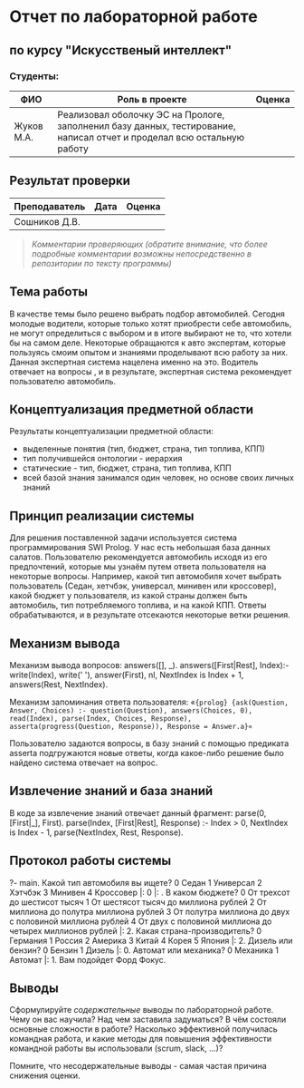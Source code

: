 # Отчет по лабораторной работе
## по курсу "Искусственый интеллект"

### Студенты: 

| ФИО       | Роль в проекте                     | Оценка       |
|-----------|------------------------------------|--------------|
| Жуков М.А. | Реализовал оболочку ЭС на Прологе, заполненил базу данных, тестирование, написал отчет и проделал всю остальную работу|          |

## Результат проверки

| Преподаватель     | Дата         |  Оценка       |
|-------------------|--------------|---------------|
| Сошников Д.В. |              |               |

> *Комментарии проверяющих (обратите внимание, что более подробные комментарии возможны непосредственно в репозитории по тексту программы)*

## Тема работы

В качестве темы было решено  выбрать подбор автомобилей. Сегодня молодые водители, которые только хотят приобрести себе автомобиль, не могут определиться с выбором и в итоге выбирают не то, что хотели бы на самом деле. Некоторые обращаются к авто экспертам, которые пользуясь смоим опытом и знаниями проделывают всю работу за них. Данная экспертная система нацелена именно на это. Водитель отвечает на  вопросы , и в результате, экспертная система рекомендует пользователю автомобиль.

## Концептуализация предметной области

Результаты концептуализации предметной области:
 - выделенные понятия (тип, бюджет, страна, тип топлива, КПП)
 - тип получившейся онтологии - иерархия 
 - статические - тип, бюджет, страна, тип топлива, КПП
 - всей базой знания занимался один человек, но основе своих личных знаний


## Принцип реализации системы

Для решения поставленной задачи используется система программирования SWI Prolog. У нас есть небольшая база данных салатов. Пользователю рекомендуется автомобиль исходя из его предпочтений, которые мы узнаём путем ответа пользователя на некоторые вопросы. Например, какой тип автомобиля хочет выбрать пользователь (Седан, хетчбэк, универсал, минивен или кроссовер), какой бюджет у пользователя, из какой страны должен быть автомобиль, тип потребляемого топлива, и на какой КПП. Ответы обрабатываются, и в результате отсекаются некоторые ветки решения.

## Механизм вывода

Механизм вывода вопросов:
answers([], _).
answers([First|Rest], Index):-
    write(Index), write(' '), answer(First), nl,
    NextIndex is Index + 1,
    answers(Rest, NextIndex).

Механизм запоминания ответа пользователя:
«`{prolog} {ask(Question, Answer, Choices) :-
    question(Question),
    answers(Choices, 0),
    read(Index),
    parse(Index, Choices, Response),
    asserta(progress(Question, Response)),
    Response = Answer.а}«`


Пользователю задаются вопросы, в базу знаний с помощью предиката asserta подгружаются новые ответы, когда какое-либо решение было найдено система отвечает на вопрос.

## Извлечение знаний и база знаний

В коде за извлечение знаний отвечает данный фрагмент:
parse(0, [First|_], First).
parse(Index, [First|Rest], Response) :-
    Index > 0,
    NextIndex is Index - 1,
    parse(NextIndex, Rest, Response).
    
## Протокол работы системы
?- main.
Какой тип автомобиля вы ищете?
0 Седан
1 Универсал
2 Хэтчбэк
3 Минивен
4 Кроссовер
|: 0
|: .
В каком бюджете?
0 От трехсот  до шестисот тысяч
1 От шестясот тысяч до миллиона рублей
2 От миллиона до полутра миллиона рублей
3 От полутра миллиона до двух c половиной миллиона рублей
4 От двух c половиной миллиона до четырех миллионов рублей
|: 2.
Какая страна-производитель?
0 Германия
1 Россия
2 Америка
3 Китай
4 Корея
5 Япония
|: 2.
Дизель или бензин?
0 Бензин
1 Дизель
|: 0.
Автомат или механика?
0 Механика
1 Автомат
|: 1.
Вам подойдет Форд Фокус.

## Выводы

Сформулируйте *содержательные* выводы по лабораторной работе. Чему он вас научила? 
Над чем заставила задуматься? В чём состояли основные сложности в работе? Насколько эффективной получилась командная работа, и какие методы для повышения эффективности командной работы вы использовали (scrum, slack, ...)?

Помните, что несодержательные выводы -
самая частая причина снижения оценки.
